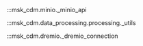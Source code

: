 :::msk_cdm.minio._minio_api

:::msk_cdm.data_processing.processing._utils

:::msk_cdm.dremio._dremio_connection
